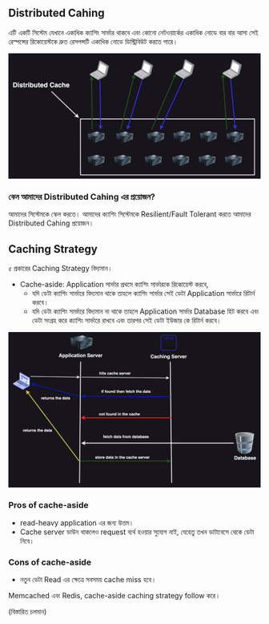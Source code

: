 ## Distributed Cahing

এটি একটি সিস্টেম যেখানে একাধিক ক্যাশিং সার্ভার থাকবে এবং কোনো নেটওয়ার্কের একাধিক নোডে বার বার আসা সেই রেস্পন্সের রিকোয়েস্টকে দ্রুত রেসপন্সটি একাধিক নোডে ডিস্ট্রিবিউট করতে পারে।

<p align="center">
  <img src="./images/distributed_caching.png" alt="Distributed Caching" />
</p>

### কেন আমাদের Distributed Cahing এর প্রয়োজন?

আমাদের সিস্টেমকে স্কেল করতে। আমাদের ক্যাশিং সিস্টেমকে Resilient/Fault Tolerant করতে আমাদের Distributed Cahing প্রয়োজন।

## Caching Strategy

৫ প্রকারের Caching Strategy বিদ্যমান।

- Cache-aside: Application সার্ভার প্রথমে ক্যাশিং সার্ভারকে রিকোয়েস্ট করবে,
  - যদি ডেটা ক্যাশিং সার্ভারে বিদ্যমান থাকে তাহলে ক্যাশিং সার্ভার সেই ডেটা Application সার্ভারে রিটার্ন করবে।
  - যদি ডেটা ক্যাশিং সার্ভারে বিদ্যমান না থাকে তাহলে Application সার্ভার Database হিট করবে এবং ডেটা সংগ্রহ করে ক্যাশিং সার্ভারে রাখবে এবং তারপর সেই ডেটা ইউজার কে রিটার্ন করবে।

<p align="center">
  <img src="./images/cache_aside.png" alt="Cache Aside" />
</p>

### Pros of cache-aside

- read-heavy application এর জন্য উত্তম।
- Cache server ডাউন থাকলেও request ব্যর্থ হওয়ার সুযোগ নাই, যেহেতু তখন ডাটাবেসে থেকে ডেটা নিবে।

### Cons of cache-aside

- নতুন ডেটা Read এর ক্ষেত্রে সবসময় cache miss হবে।

Memcached এবং Redis, cache-aside caching strategy follow করে।

(বিস্তারিত চলমান)
